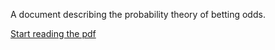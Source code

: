 A document describing the probability theory of betting odds.

[Start reading the pdf](./src/Document.pdf)
